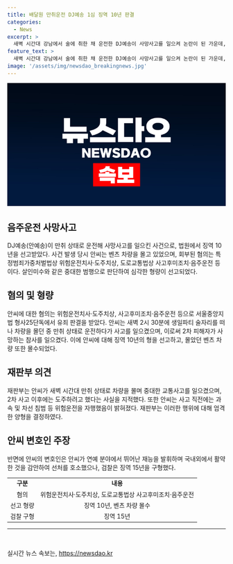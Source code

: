 ```yaml
---
title: 배달원 만취운전 DJ예송 1심 징역 10년 판결
categories:
  - News
excerpt: >
  새벽 시간대 강남에서 술에 취한 채 운전한 DJ예송이 사망사고를 일으켜 논란이 된 가운데, 법정에서 징역 10년을 선고받았다. 법정은 그의 행위를 고의범에 가까운 책임으로 규정하고, 술에 취한 상태로 차를 몰며 대형 교통사고를 일으켰다고 지적했다. 또한, 그의 변명을 쉽게 납득하기 어렵다고 판단했으며, 혈중알코올농도가 매우 높았던 점 역시 양형 이유로 제시되었다. 변호인은 그의 예술적 재능과 반성문 제출을 들어 선처를 호소했지만, 검찰은 징역 15년을 구형했다.
feature_text: >
  새벽 시간대 강남에서 술에 취한 채 운전한 DJ예송이 사망사고를 일으켜 논란이 된 가운데, 법정에서 징역 10년을 선고받았다. 법정은 그의 행위를 고의범에 가까운 책임으로 규정하고, 술에 취한 상태로 차를 몰며 대형 교통사고를 일으켰다고 지적했다. 또한, 그의 변명을 쉽게 납득하기 어렵다고 판단했으며, 혈중알코올농도가 매우 높았던 점 역시 양형 이유로 제시되었다. 변호인은 그의 예술적 재능과 반성문 제출을 들어 선처를 호소했지만, 검찰은 징역 15년을 구형했다.
image: '/assets/img/newsdao_breakingnews.jpg'
---
```


<p><img src="/assets/img/newsdao_breakingnews.jpg" alt="cryptoinkorea 속보" /></p>

<h2 data-ke-size="size26">음주운전 사망사고</h2>

<p data-ke-size="size16">DJ예송(안예송)이 만취 상태로 운전해 사망사고를 일으킨 사건으로, 법원에서 징역 10년을 선고받았다. 사건 발생 당시 안씨는 벤츠 차량을 몰고 있었으며, 회부된 혐의는 특정범죄가중처벌법상 위험운전치사·도주치상, 도로교통법상 사고후미조치·음주운전 등이다. 살인미수와 같은 중대한 범행으로 판단하여 심각한 형량이 선고되었다.</p>

<h2 data-ke-size="size26">혐의 및 형량</h2>

<p data-ke-size="size16">안씨에 대한 혐의는 위험운전치사·도주치상, 사고후미조치·음주운전 등으로 서울중앙지법 형사25단독에서 유죄 판결을 받았다. 안씨는 새벽 2시 30분에 생일파티 술자리를 떠나 차량을 몰던 중 만취 상태로 운전하다가 사고를 일으켰으며, 이로써 2차 피해자가 사망하는 참사를 일으켰다. 이에 안씨에 대해 징역 10년의 형을 선고하고, 몰았던 벤츠 차량 또한 몰수되었다.</p>

<h2 data-ke-size="size26">재판부 의견</h2>

<p data-ke-size="size16">재판부는 안씨가 새벽 시간대 만취 상태로 차량을 몰며 중대한 교통사고를 일으켰으며, 2차 사고 이후에는 도주하려고 했다는 사실을 지적했다. 또한 안씨는 사고 직전에는 과속 및 차선 침범 등 위험운전을 자행했음이 밝혀졌다. 재판부는 이러한 행위에 대해 엄격한 양형을 결정하였다.</p>

<h2 data-ke-size="size26">안씨 변호인 주장</h2>

<p data-ke-size="size16">반면에 안씨의 변호인은 안씨가 연예 분야에서 뛰어난 재능을 발휘하며 국내외에서 활약한 것을 감안하여 선처를 호소했으나, 검찰은 징역 15년을 구형했다.</p>

<table>
  <tr>
    <td style="text-align: center; height: 17px;"><b>구분</b></td>
    <td style="text-align: center; height: 17px;"><b>내용</b></td>
  </tr>
  <tr>
    <td style="text-align: center; height: 17px;">혐의</td>
    <td style="text-align: center; height: 17px;">위험운전치사·도주치상, 도로교통법상 사고후미조치·음주운전</td>
  </tr>
  <tr>
    <td style="text-align: center; height: 17px;">선고 형량</td>
    <td style="text-align: center; height: 17px;">징역 10년, 벤츠 차량 몰수</td>
  </tr>
  <tr>
    <td style="text-align: center; height: 17px;">검찰 구형</td>
    <td style="text-align: center; height: 17px;">징역 15년</td>
  </tr>
</table>

<hr>

<p data-ke-size="size16">&nbsp;</p>
실시간 뉴스 속보는, <a href="https://newsdao.kr" rel="dofollow">https://newsdao.kr</a>


